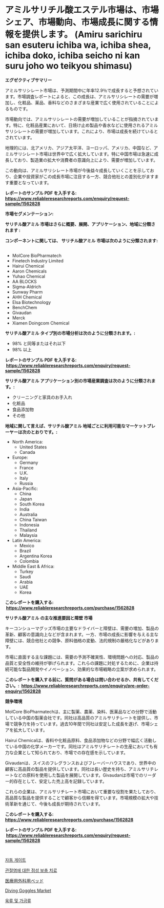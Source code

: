 <p><h1>アミルサリチル酸エステル市場は、市場シェア、市場動向、市場成長に関する情報を提供します。 (Amiru sarichiru san esuteru ichiba wa, ichiba shea, ichiba doko, ichiba seicho ni kan suru joho wo teikyou shimasu)</h1></p><p><strong>エグゼクティブサマリー</strong></p>
<p><p>アミルサリシレート市場は、予測期間中に年率12.9％で成長すると予想されています。市場調査レポートによると、この成長は、アミルサリシレートの需要が増加し、化粧品、薬品、香料などのさまざまな産業で広く使用されていることによるものです。</p><p>市場動向では、アミルサリシレートの需要が増加していることが指摘されています。特に、化粧品産業において、日焼け止め製品や香水などに使用されるアミルサリシレートの需要が増加しています。これにより、市場は成長を続けているとされています。</p><p>地理的には、北アメリカ、アジア太平洋、ヨーロッパ、アメリカ、中国など、アミルサリシレート市場は世界中で広く拡大しています。特に中国市場は急速に成長しており、製造業の拡大や消費者の意識向上により、需要が増加しています。</p><p>この動向は、アミルサリシレート市場が今後益々成長していくことを示しており、企業や投資家がこの成長市場に注目する一方、競合他社との差別化がますます重要となっています。</p></p>
<p><strong>レポートのサンプル PDF を入手する: <a href="https://www.reliableresearchreports.com/enquiry/request-sample/1562828">https://www.reliableresearchreports.com/enquiry/request-sample/1562828</a></strong></p>
<p><strong>市場セグメンテーション:</strong></p>
<p><strong> サリチル酸アミル 市場はさらに概要、展開、アプリケーション、地域に分類されます :</strong></p>
<p><strong>コンポーネントに関しては、 サリチル酸アミル 市場は次のように分類されます: &nbsp;</strong></p>
<p><ul><li>MolCore BioPharmatech</li><li>Finetech Industry Limited</li><li>Hairui Chemical</li><li>Aaron Chemicals</li><li>Yuhao Chemical</li><li>AA BLOCKS</li><li>Sigma-Aldrich</li><li>Sunway Pharm</li><li>AHH Chemical</li><li>Elsa Biotechnology</li><li>BenchChem</li><li>Givaudan</li><li>Merck</li><li>Xiamen Doingcom Chemical</li></ul></p>
<p><strong> サリチル酸アミル タイプ別の市場分析は次のように分類されます。:</strong></p>
<p><ul><li>98% と同等またはそれ以下</li><li>98% 以上</li></ul></p>
<p><strong>レポートのサンプル PDF を入手する: &nbsp;<a href="https://www.reliableresearchreports.com/enquiry/request-sample/1562828">https://www.reliableresearchreports.com/enquiry/request-sample/1562828</a></strong></p>
<p><strong> サリチル酸アミル アプリケーション別の市場産業調査は次のように分類されます。:</strong></p>
<p><ul><li>クリーニングと家具のお手入れ</li><li>化粧品</li><li>食品添加物</li><li>その他</li></ul></p>
<p><strong>地域に関して言えば、サリチル酸アミル 地域ごとに利用可能なマーケットプレーヤーは次のとおりです。:</strong></p>
<p><ul>
    <li>
        North America:
        <ul>
            <li>United States</li>
            <li>Canada</li>
        </ul>
    </li>
    <li>
        Europe:
        <ul>
            <li>Germany</li>
            <li>France</li>
            <li>U.K.</li>
            <li>Italy</li>
            <li>Russia</li>
        </ul>
    </li>
    <li>
        Asia-Pacific:
        <ul>
            <li>China</li>
            <li>Japan</li>
            <li>South Korea</li>
            <li>India</li>
            <li>Australia</li>
            <li>China Taiwan</li>
            <li>Indonesia</li>
            <li>Thailand</li>
            <li>Malaysia</li>
        </ul>
    </li>
    <li>
        Latin America:
        <ul>
            <li>Mexico</li>
            <li>Brazil</li>
            <li>Argentina Korea</li>
            <li>Colombia</li>
        </ul>
    </li>
    <li>
        Middle East & Africa:
        <ul>
            <li>Turkey</li>
            <li>Saudi</li>
            <li>Arabia</li>
            <li>UAE</li>
            <li>Korea</li>
        </ul>
    </li>
    </ul></p>
<p><strong>このレポートを購入する: &nbsp;<a href="https://www.reliableresearchreports.com/purchase/1562828">https://www.reliableresearchreports.com/purchase/1562828</a></strong></p>
<p><strong>サリチル酸アミル の主な推進要因と障壁 市場</strong></p>
<p><p>キーコンシューマグッズ市場の主要なドライバーと障壁は、需要の増加、製品の革新、顧客の意識向上などが含まれます。一方、市場の成長に影響を与える主な障壁には、競合他社との競争、原料価格の変動、法的規制の厳格化などがあります。</p><p>市場に直面する主な課題には、需要の予測不確実性、環境問題への対応、製品の品質と安全性の維持が挙げられます。これらの課題に対処するために、企業は持続可能な製品開発やイノベーション、効果的な市場戦略の立案が求められます。</p></p>
<p><strong>このレポートを購入する前に、質問がある場合は問い合わせるか、共有してください。:&nbsp; <a href="https://www.reliableresearchreports.com/enquiry/pre-order-enquiry/1562828">https://www.reliableresearchreports.com/enquiry/pre-order-enquiry/1562828</a></strong></p>
<p><strong>競争環境</strong></p>
<p><p>MolCore BioPharmatechは、主に製薬、農薬、染料、医薬品などの分野で活動している中国の製薬会社です。同社は高品質のアミルサリチレートを提供し、市場で競争力を持っています。過去10年間で同社は安定した成長を遂げ、市場シェアを拡大しています。</p><p>Hairui Chemicalは、香料や化粧品原料、食品添加物などの分野で幅広く活動している中国の化学メーカーです。同社はアミルサリチレートの生産においても有力な企業として知られており、市場での存在感を示しています。</p><p>Givaudanは、スイスのフレグランスおよびフレーバーハウスであり、世界中の顧客に高品質の製品を提供しています。同社は長い歴史を持ち、アミルサリチレートなどの原料を使用した製品を展開しています。Givaudanは市場でのリーダー的存在として、安定した売上高を記録しています。</p><p>これらの企業は、アミルサリチレート市場において重要な役割を果たしており、高品質な製品を提供することで顧客から信頼を得ています。市場規模の拡大や技術革新を通じて、今後も成長が期待されています。</p></p>
<p><strong>このレポートを購入する: &nbsp; <a href="https://www.reliableresearchreports.com/purchase/1562828">https://www.reliableresearchreports.com/purchase/1562828</a></strong></p>
<p><strong>レポートのサンプル PDF を入手する: &nbsp;<a href="https://www.reliableresearchreports.com/enquiry/request-sample/1562828">https://www.reliableresearchreports.com/enquiry/request-sample/1562828</a></strong><strong></strong></p>
<p>&nbsp;</p>
<p><p><a href="https://medium.com/@kellylyncyh543964/%EC%9E%90%EB%8F%99-%EA%B2%8C%EC%9D%B4%ED%8A%B8-%EC%8B%9C%EC%9E%A5-%EA%B7%9C%EB%AA%A8-%EB%B0%8F-%EC%8B%9C%EC%9E%A5-%EB%8F%99%ED%96%A5-%EC%99%84%EC%A0%84%ED%95%9C-%EC%82%B0%EC%97%85-%EA%B0%9C%EC%9A%94-2024%EB%85%84%EB%B6%80%ED%84%B0-2031%EB%85%84%EA%B9%8C%EC%A7%80-635e4912f137">자동 게이트</a></p><p><a href="https://github.com/vsap75a286l/Market-Research-Report-List-1/blob/main/22438714588.md">관절염에 대한 점성 보충 치료</a></p><p><a href="https://github.com/joaejkdzgyljvo6/Market-Research-Report-List-1/blob/main/82315985015.md">医療用外科用ベッド</a></p><p><a href="https://github.com/GroverBarry/Market-Research-Report-List-4/blob/main/diving-goggles-market.md">Diving Goggles Market</a></p><p><a href="https://medium.com/@cute_priencsss/%EA%B3%A0%EA%B8%B0%EC%99%80-%EA%B0%80%EA%B8%88%EB%A5%98-%EC%8B%9C%EC%9E%A5-2031%EB%85%84%EA%B9%8C%EC%A7%80%EC%9D%98-%EB%8F%99%ED%96%A5-%EC%98%88%EC%B8%A1-%EB%B0%8F-%EA%B2%BD%EC%9F%81-%EB%B6%84%EC%84%9D-3981bed12dfb">육류 및 가금류</a></p></p>